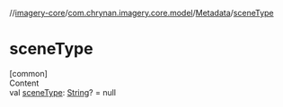 //[imagery-core](../../../index.md)/[com.chrynan.imagery.core.model](../index.md)/[Metadata](index.md)/[sceneType](scene-type.md)



# sceneType  
[common]  
Content  
val [sceneType](scene-type.md): [String](https://kotlinlang.org/api/latest/jvm/stdlib/kotlin/-string/index.html)? = null  



